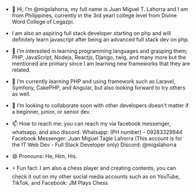 - 👋 Hi, I’m @migslahorra, my full name is Juan Miguel T. Lahorra and I am from Philippines, currently in the 3rd yearl college level from Divine Word College of Legazpi.
- I am also an aspiring full stack developer starting on php and will definitely learn javascript after being an advanced full stack dev on php.

- 👀 I’m interested in learning programming languages and grasping them; PHP, JavaScript, Nodejs, Reactjs, Django, twig, and many more but the mentioned are primary since I am 
learning new frameworks that they are related.
- 🌱 I’m currently learning PHP and using framework such as Laravel, Symfony, CakePHP, and Angular, but also looking forward to try others as well.
- 💞️ I’m looking to collaborate soon with other developers doesn't matter if a beginner, junior, or senior dev.
- 📫 How to reach me: you can reach my via facebook messenger, whatsapp, and also discord.
Whatsapp: (PH number) - 09283329944
Facebook Messenger: Juan Miguel Tagle Lahorra (This account is for the IT Web Dev - Full Stack Developer only)
Discord: @migslahorra
- 😄 Pronouns: He, Him, His. 
- ⚡ Fun fact: I am also a chess player and creating contents, you can check it out on my other social media accounts such as on YouTube, TikTok, and Facebook: JM Plays Chess

<!---
migslahorra/migslahorra is a ✨ special ✨ repository because its `README.md` (this file) appears on your GitHub profile.
You can click the Preview link to take a look at your changes.
--->
